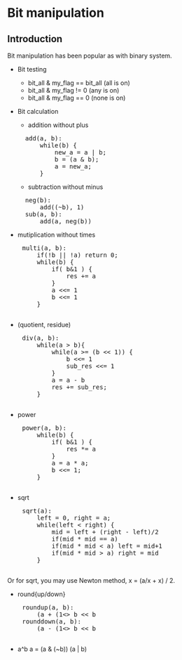 # Bit manipulation

## Introduction

Bit manipulation has been popular as with binary system.

- Bit testing
  - bit_all & my_flag == bit_all (all is on)
  - bit_all & my_flag != 0       (any is on)
  - bit_all & my_flag == 0       (none is on) 

- Bit calculation
  - addition without plus
  <pre>
    add(a, b):
        while(b) {
            new_a = a | b;
            b = (a & b);
            a = new_a;
        }
  </pre>
  - subtraction without minus
  <pre>
    neg(b):
        add((~b), 1)
    sub(a, b):
        add(a, neg(b))
  </pre>
 - mutiplication without times
 <pre>
    multi(a, b):
        if(!b || !a) return 0;
        while(b) {
            if( b&1 ) {
                res += a
            }
            a <<= 1
            b <<= 1
        }
 </pre>
 - (quotient, residue)
 <pre>
    div(a, b):
        while(a > b){
            while(a >= (b << 1)) {
                b <<= 1
                sub_res <<= 1
            }
            a = a - b
            res += sub_res;
        }
 </pre>
 - power
 <pre>
    power(a, b):
        while(b) {
            if( b&1 ) {
                res *= a
            }
            a = a * a;
            b <<= 1;
        }
 </pre>
 - sqrt
 <pre>
    sqrt(a):
        left = 0, right = a;
        while(left < right) {
            mid = left + (right - left)/2
            if(mid * mid == a)
            if(mid * mid < a) left = mid+1
            if(mid * mid > a) right = mid
        }
 </pre>
Or for sqrt, you may use Newton method, x = (a/x + x) / 2.
 - round{up/down}
 <pre>
    roundup(a, b):
        (a + (1<<b) -1) >> b << b
    rounddown(a, b):
        (a - (1<<b) +1) >> b << b
 </pre>

- a^b
    a = (a & (~b)) 
    (a | b)
